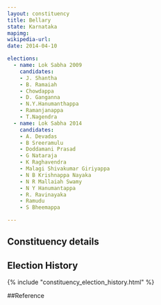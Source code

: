 ```yaml
---
layout: constituency
title: Bellary
state: Karnataka
mapimg: 
wikipedia-url: 
date: 2014-04-10

elections: 
  - name: Lok Sabha 2009
    candidates: 
    - J. Shantha 
    - B. Ramaiah 
    - Chowdappa 
    - D. Ganganna 
    - N.Y.Hanumanthappa 
    - Ramanjanappa 
    - T.Nagendra  
  - name: Lok Sabha 2014
    candidates: 
    - A. Devadas 
    - B Sreeramulu 
    - Doddamani Prasad 
    - G Nataraja 
    - K Raghavendra 
    - Malagi Shivakumar Giriyappa 
    - N B Krishnappa Nayaka 
    - N R Mallaiah Swamy 
    - N Y Hanumantappa 
    - R. Ravinayaka 
    - Ramudu 
    - S Bheemappa  

---
```


## Constituency details


## Election History
{% include "constituency_election_history.html" %}

##Reference
